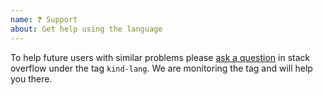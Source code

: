 ```yaml
---
name: ❓ Support
about: Get help using the language
---
```


To help future users with similar problems please
[ask a question](https://stackoverflow.com/questions/tagged/kind-lang) in stack
overflow under the tag `kind-lang`. We are monitoring the tag
and will help you there.
